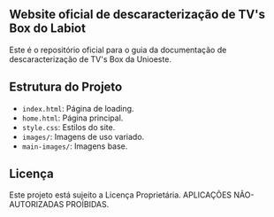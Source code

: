 ## Website oficial de descaracterização de TV's Box do Labiot

Este é o repositório oficial para o guia da documentação de descaracterização de TV's Box da Unioeste.

## Estrutura do Projeto

- `index.html`: Página de loading.
- `home.html`: Página principal.
- `style.css`: Estilos do site.
- `images/`: Imagens de uso variado.
- `main-images/`: Imagens base.

## Licença

Este projeto está sujeito a Licença Proprietária. APLICAÇÕES NÃO-AUTORIZADAS PROÍBIDAS.
